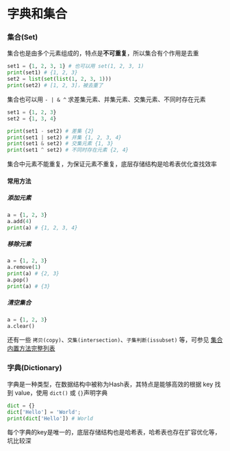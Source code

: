 # 字典和集合

### 集合(Set)

集合也是由多个元素组成的，特点是**不可重复**，所以集合有个作用是去重

```python
set1 = {1, 2, 3, 1} # 也可以用 set(1, 2, 3, 1)
print(set1) # {1, 2, 3}
set2 = list(set(list(1, 2, 3, 1)))
print(set2) # [1, 2, 3]，被去重了
```

集合也可以用 `- | & ^` 求差集元素、并集元素、交集元素、不同时存在元素

```python
set1 = {1, 2, 3}
set2 = {1, 3, 4}

print(set1 - set2) # 差集 {2}
print(set1 | set2) # 并集 {1, 2, 3, 4}
print(set1 & set2) # 交集元素 {1, 3}
print(set1 ^ set2) # 不同时存在元素 {2, 4}
```

集合中元素不能重复，为保证元素不重复，底层存储结构是哈希表优化查找效率

#### 常用方法

##### 添加元素

```python
a = {1, 2, 3}
a.add(4)
print(a) # {1, 2, 3, 4}
```

##### 移除元素

```python
a = {1, 2, 3}
a.remove(1)
print(a) # {2, 3}
a.pop()
print(a) # {3}
```

##### 清空集合

```python
a = {1, 2, 3}
a.clear()
```

还有一些 `拷贝(copy)`、`交集(intersection)`、`子集判断(issubset)` 等，可参见 [集合内置方法完整列表](https://www.runoob.com/python3/python3-set.html)

### 字典(Dictionary)

字典是一种类型，在数据结构中被称为Hash表，其特点是能够高效的根据 key 找到 value，使用 `dict()` 或 `{}`声明字典

```python
dict = {}
dict['Hello'] = 'World';
print(dict['Hello']) # World
```

每个字典的key是唯一的，底层存储结构也是哈希表，哈希表也存在扩容优化等，坑比较深